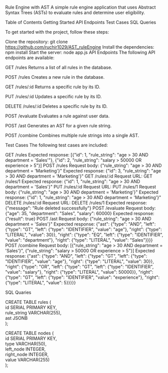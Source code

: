 Rule Engine with AST
A simple rule engine application that uses Abstract Syntax Trees (ASTs) to evaluate rules and determine user eligibility.

Table of Contents
Getting Started
API Endpoints
Test Cases
SQL Queries

To get started with the project, follow these steps:

Clone the repository: git clone https://github.com/ruchir1029/AST_ruleEngine
Install the dependencies: npm install
Start the server: node app.js
API Endpoints
The following API endpoints are available:

GET /rules
Returns a list of all rules in the database.

POST /rules
Creates a new rule in the database.

GET /rules/:id
Returns a specific rule by its ID.

PUT /rules/:id
Updates a specific rule by its ID.

DELETE /rules/:id
Deletes a specific rule by its ID.

POST /evaluate
Evaluates a rule against user data.

POST /ast
Generates an AST for a given rule string.

POST /combine
Combines multiple rule strings into a single AST.

Test Cases
The following test cases are included:

GET /rules
Expected response: [{"id": 1, "rule_string": "age > 30 AND department = 'Sales'"}, {"id": 2, "rule_string": "salary > 50000 OR experience > 5"}]
POST /rules
Request body: {"rule_string": "age > 30 AND department = 'Marketing'}"
Expected response: {"id": 3, "rule_string": "age > 30 AND department = 'Marketing'}"
GET /rules/:id
Request URL: GET /rules/1
Expected response: {"id": 1, "rule_string": "age > 30 AND department = 'Sales'}"
PUT /rules/:id
Request URL: PUT /rules/1
Request body: {"rule_string": "age > 30 AND department = 'Marketing'}"
Expected response: {"id": 1, "rule_string": "age > 30 AND department = 'Marketing'}"
DELETE /rules/:id
Request URL: DELETE /rules/1
Expected response: {"message": "Rule deleted successfully"}
POST /evaluate
Request body: {"age": 35, "department": "Sales", "salary": 60000}
Expected response: {"result": true}
POST /ast
Request body: {"rule_string": "age > 30 AND department = 'Sales'}"
Expected response: {"ast": {"type": "AND", "left": {"type": "GT", "left": {"type": "IDENTIFIER", "value": "age"}, "right": {"type": "LITERAL", "value": 30}}, "right": {"type": "EQ", "left": {"type": "IDENTIFIER", "value": "department"}, "right": {"type": "LITERAL", "value": "Sales"}}}}
POST /combine
Request body: [{"rule_string": "age > 30 AND department = 'Sales'}", {"rule_string": "salary > 50000 OR experience > 5"}]
Expected response: {"ast": {"type": "AND", "left": {"type": "GT", "left": {"type": "IDENTIFIER", "value": "age"}, "right": {"type": "LITERAL", "value": 30}}, "right": {"type": "OR", "left": {"type": "GT", "left": {"type": "IDENTIFIER", "value": "salary"}, "right": {"type": "LITERAL", "value": 50000}}, "right": {"type": "GT", "left": {"type": "IDENTIFIER", "value": "experience"}, "right": {"type": "LITERAL", "value": 5}}}}}

SQL Quaries

CREATE TABLE rules (  
  id SERIAL PRIMARY KEY,  
  rule_string VARCHAR(255),  
  ast JSONB  
);  
  
CREATE TABLE nodes (  
  id SERIAL PRIMARY KEY,  
  type VARCHAR(50),  
  left_node INTEGER,  
  right_node INTEGER,  
  value VARCHAR(255)  
);



